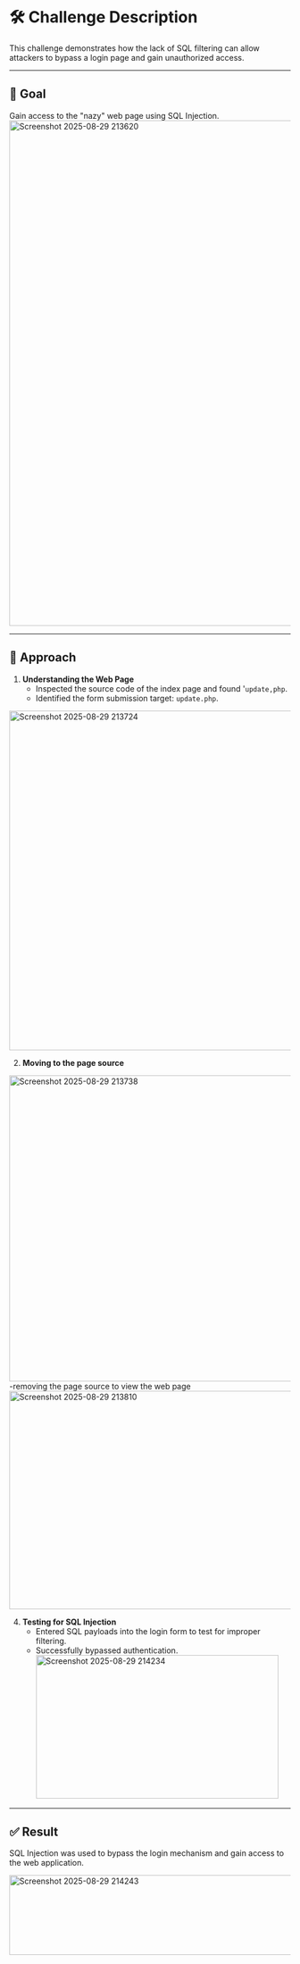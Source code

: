 # 🛠 Challenge Description

This challenge demonstrates how the lack of SQL filtering can allow attackers to bypass a login page and gain unauthorized access.

---

## 🎯 Goal

Gain access to the "nazy" web page using SQL Injection.
<img width="1137" height="905" alt="Screenshot 2025-08-29 213620" src="https://github.com/user-attachments/assets/27a4966e-4cb4-4676-bd58-7dfd5f936245" />

---

## 🧠 Approach

1. **Understanding the Web Page**
   - Inspected the source code of the index page and found '`update,php`.
   - Identified the form submission target: `update.php`.
<img width="1830" height="608" alt="Screenshot 2025-08-29 213724" src="https://github.com/user-attachments/assets/e1863779-ee33-4b8f-96cf-e6e6985af8b2" />

2. **Moving to the page source**
<img width="1286" height="548" alt="Screenshot 2025-08-29 213738" src="https://github.com/user-attachments/assets/babf9f50-7975-4434-acab-edb92e9204a0" />
    -removing the page source to view the web page
   <img width="862" height="391" alt="Screenshot 2025-08-29 213810" src="https://github.com/user-attachments/assets/1da7518a-f4c7-425c-a498-5525ad600fd5" />


4. **Testing for SQL Injection**
   - Entered SQL payloads into the login form to test for improper filtering.
   - Successfully bypassed authentication.
     <img width="434" height="257" alt="Screenshot 2025-08-29 214234" src="https://github.com/user-attachments/assets/caa23512-55c7-4e50-acbf-f17ac2e78883" />


---

## ✅ Result

SQL Injection was used to bypass the login mechanism and gain access to the web application.

<img width="548" height="143" alt="Screenshot 2025-08-29 214243" src="https://github.com/user-attachments/assets/c461f492-4692-4768-a91d-ad316aa02567" />

